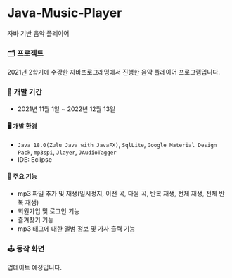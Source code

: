 # Java-Music-Player
자바 기반 음악 플레이어

### 🗂️ 프로젝트 
2021년 2학기에 수강한 자바프로그래밍에서 진행한 음악 플레이어 프로그램입니다.
<br>

### 📆 개발 기간
* 2021년 11월 1일 ~ 2022년 12월 13일

#### 🖥️ 개발 환경
 - `Java 18.0(Zulu Java with JavaFX)`, `SqlLite`, `Google Material Design Pack`, `mp3spi`, `Jlayer`, `JAudioTagger`
 - IDE: Eclipse

#### 🔖 주요 기능
 - mp3 파일 추가 및 재생(일시정지, 이전 곡, 다음 곡, 반복 재생, 전체 재생, 전체 반복 재생)
 - 회원가입 및 로그인 기능
 - 즐겨찾기 기능
 - mp3 태그에 대한 앨범 정보 및 가사 출력 기능

### 🕹️ 동작 화면
업데이트 예정입니다.


